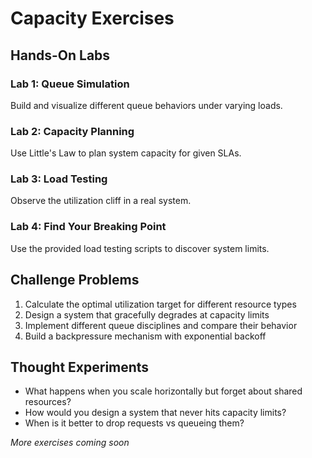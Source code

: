 # Capacity Exercises

## Hands-On Labs

### Lab 1: Queue Simulation
Build and visualize different queue behaviors under varying loads.

### Lab 2: Capacity Planning
Use Little's Law to plan system capacity for given SLAs.

### Lab 3: Load Testing
Observe the utilization cliff in a real system.

### Lab 4: Find Your Breaking Point
Use the provided load testing scripts to discover system limits.

## Challenge Problems

1. Calculate the optimal utilization target for different resource types
2. Design a system that gracefully degrades at capacity limits
3. Implement different queue disciplines and compare their behavior
4. Build a backpressure mechanism with exponential backoff

## Thought Experiments

- What happens when you scale horizontally but forget about shared resources?
- How would you design a system that never hits capacity limits?
- When is it better to drop requests vs queueing them?

*More exercises coming soon*